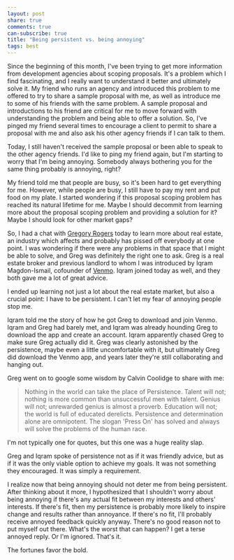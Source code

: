 ```yaml
---
layout: post
share: true
comments: true
can-subscribe: true
title: "Being persistent vs. being annoying"
tags: best
---
```


Since the beginning of this month, I've been trying to get more information from development agencies about scoping proposals. It's a problem which I find fascinating, and I really want to understand it better and ultimately solve it. My friend who runs an agency and introduced this problem to me offered to try to share a sample proposal with me, as well as introduce me to some of his friends with the same problem. A sample proposal and introductions to his friend are critical for me to move forward with understanding the problem and being able to offer a solution. So, I've pinged my friend several times to encourage a client to permit to share a proposal with me and also ask his other agency friends if I can talk to them.

Today, I still haven't received the sample proposal or been able to speak to the other agency friends. I'd like to ping my friend again, but I'm starting to worry that I'm being annoying. Somebody always bothering you for the same thing probably is annoying, right?

My friend told me that people are busy, so it's been hard to get everything for me. However, while people are busy, I still have to pay my rent and put food on my plate. I started wondering if this proposal scoping problem has reached its natural lifetime for me. Maybe I should decommit from learning more about the proposal scoping problem and providing a solution for it? Maybe I should look for other market gaps?

So, I had a chat with <a href="http://gregoryrogers.com/" target="_blank">Gregory Rogers</a> today to learn more about real estate, an industry which affects and probably has pissed off everybody at one point. I was wondering if there were any problems in that space that I might be able to solve, and Greg was definitely the right one to ask. Greg is a real estate broker and previous landlord to whom I was introduced by Iqram Magdon-Ismail, cofounder of <a href="https://venmo.com/" target="_blank">Venmo</a>. Iqram joined today as well, and they both gave me a lot of great advice.

I ended up learning not just a lot about the real estate market, but also a crucial point: I have to be persistent. I can't let my fear of annoying people stop me.

Iqram told me the story of how he got Greg to download and join Venmo. Iqram and Greg had barely met, and Iqram was already hounding Greg to download the app and create an account. Iqram apparently chased Greg to make sure Greg actually did it. Greg was clearly astonished by the persistence, maybe even a little uncomfortable with it, but ultimately Greg did download the Venmo app, and years later they're still collaborating and hanging out.

Greg went on to google some wisdom by Calvin Coolidge to share with me:

> Nothing in the world can take the place of Persistence. Talent will not; nothing is more common than unsuccessful men with talent. Genius will not; unrewarded genius is almost a proverb. Education will not; the world is full of educated derelicts. Persistence and determination alone are omnipotent. The slogan 'Press On' has solved and always will solve the problems of the human race.

I'm not typically one for quotes, but this one was a huge reality slap.

Greg and Iqram spoke of persistence not as if it was friendly advice, but as if it was the only viable option to achieve my goals. It was not something they encouraged. It was simply a requirement.

I realize now that being annoying should not deter me from being persistent. After thinking about it more, I hypothesized that I shouldn't worry about being annoying if there's any actual fit between my interests and others' interests. If there's fit, then my persistence is probably more likely to inspire change and results rather than annoyance. If there's no fit, I'll probably receive annoyed feedback quickly anyway. There's no good reason not to put myself out there. What's the worst that can happen? I get a terse annoyed reply. Or I'm ignored. That's it.

The fortunes favor the bold.
